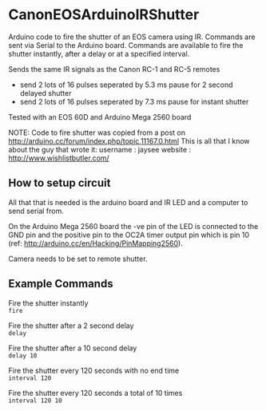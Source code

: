 CanonEOSArduinoIRShutter
========================

Arduino code to fire the shutter of an EOS camera using IR.
Commands are sent via Serial to the Arduino board. 
Commands are available to fire the shutter instantly, after a delay or at a specified interval.

Sends the same IR signals as the Canon RC-1 and RC-5 remotes
 * send 2 lots of 16 pulses seperated by 5.3 ms pause for 2 second delayed shutter
 * send 2 lots of 16 pulses seperated by 7.3 ms pause for instant shutter

Tested with an EOS 60D and Arduino Mega 2560 board

NOTE: Code to fire shutter was copied from a post on
http://arduino.cc/forum/index.php/topic,11167.0.html
This is all that I know about the guy that wrote it:
username : jaysee
website : http://www.wishlistbutler.com/

How to setup circuit
--------------------

All that that is needed is the arduino board and IR LED and a computer to send serial from.

On the Arduino Mega 2560 board the -ve pin of the LED is connected to the GND pin and the positive pin to the OC2A timer output pin which is pin 10 (ref: http://arduino.cc/en/Hacking/PinMapping2560).

Camera needs to be set to remote shutter.

Example Commands
----------------

Fire the shutter instantly  
<code>fire</code>

Fire the shutter after a 2 second delay  
<code>delay</code>

Fire the shutter after a 10 second delay  
<code>delay 10</code>

Fire the shutter every 120 seconds with no end time  
<code>interval 120</code>

Fire the shutter every 120 seconds a total of 10 times  
<code>interval 120 10</code>

